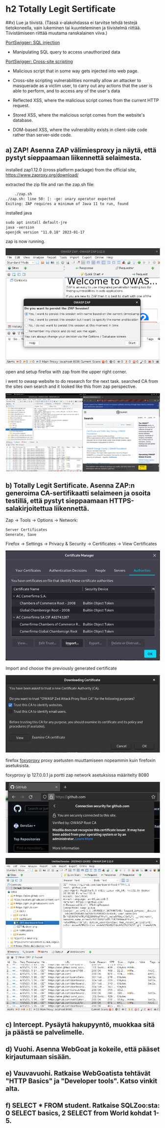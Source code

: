 # h2 Totally Legit Sertificate

##x) Lue ja tiivistä. (Tässä x-alakohdassa ei tarvitse tehdä testejä tietokoneella, vain lukeminen tai kuunteleminen ja tiivistelmä riittää. Tiivistämiseen riittää muutama ranskalainen viiva.)

[PortSwigger: SQL injection](https://portswigger.net/web-security/sql-injection)

- Manipulating SQL query to access unauthorized data 


[PortSwigger: Cross-site scripting](https://portswigger.net/web-security/cross-site-scripting)

- Malicious script that in some way gets injected into web page.

- Cross-site scripting vulnerabilities normally allow an attacker to masquerade as a victim user, to carry out any actions that the user is able to perform, and to access any of the user's data

- Reflected XSS, where the malicious script comes from the current HTTP request.

- Stored XSS, where the malicious script comes from the website's database.

- DOM-based XSS, where the vulnerability exists in client-side code rather than server-side code.

   
## a) ZAP! Asenna ZAP välimiesproxy ja näytä, että pystyt sieppaamaan liikennettä selaimesta.

installed zap1.12.0 (cross platform package) from the official site, https://www.zaproxy.org/download/

extracted the zip file and ran the zap.sh file:

		./zap.sh 
	./zap.sh: line 50: [: -ge: unary operator expected
	Exiting: ZAP requires a minimum of Java 11 to run, found 

installed java

	sudo apt install default-jre
	java -version
	openjdk version "11.0.18" 2023-01-17

zap is now running.

![](/TTPictures/T2a.png)

open and setup firefox with zap from the upper right corner.

i went to owasp website to do research for the next task. searched CA from the sites own search and it looked like this from zap perspective.

![](TTPictures/T2b.png)

## b) Totally Legit Sertificate. Asenna ZAP:n generoima CA-sertifikaatti selaimeen ja osoita testillä, että pystyt sieppaamaan HTTPS-salakirjoitettua liikennettä.

Zap -> Tools -> Options -> Network:

	Server Certificates
	Generate, Save

Firefox -> Settings -> Privacy & Security -> Certificates -> View Certificates

![](TTPictures/T2c.png)

Import and choose the previously generated certificate

![](TTPictures/T2c2.png)

firefox [foxyproxy](https://addons.mozilla.org/en-US/firefox/addon/foxyproxy-standard/) proxy asetusten muuttamiseen nopeammin kuin firefoxin asetuksista.

foxyproxy ip 127.0.0.1 ja portti zap network asetuksissa määritelty 8080

![](TTPictures/T2b3.png)

![](TTPictures/T2b4.png)

## c) Intercept. Pysäytä hakupyyntö, muokkaa sitä ja päästä se palvelimelle.

## d) Vuohi. Asenna WebGoat ja kokeile, että pääset kirjautumaan sisään.

## e) Vauvavuohi. Ratkaise WebGoatista tehtävät "HTTP Basics" ja "Developer tools". Katso vinkit alta.

## f) SELECT * FROM student. Ratkaise SQLZoo:sta: 0 SELECT basics, 2 SELECT from World kohdat 1-5.
